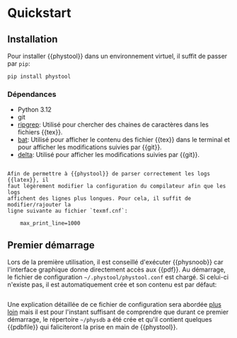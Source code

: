 # Quickstart

## Installation

Pour installer {{phystool}} dans un environnement virtuel, il suffit de passer
par `pip`:

    pip install phystool

### Dépendances

+ Python 3.12
+ git
+ [ripgrep](https://github.com/BurntSushi/ripgrep): Utilisé pour chercher des
  chaines de caractères dans les fichiers {{tex}}.
+ [bat](https://github.com/sharkdp/bat): Utilisé pour afficher le contenu des
  fichier {{tex}} dans le terminal et pour afficher les modifications suivies par
  {{git}}.
+ [delta](https://github.com/dandavison/delta): Utilisé pour afficher les
  modifications suivies par {{git}}.


```{important}

Afin de permettre à {{phystool}} de parser correctement les logs {{latex}}, il
faut légèrement modifier la configuration du compilateur afin que les logs
affichent des lignes plus longues. Pour cela, il suffit de modifier/rajouter la
ligne suivante au fichier `texmf.cnf`:

    max_print_line=1000
```


## Premier démarrage

Lors de la première utilisation, il est conseillé d'exécuter {{physnoob}} car
l'interface graphique donne directement accès aux {{pdf}}. Au démarrage, le
fichier de configuration `~/.phystool/phystool.conf` est chargé. Si celui-ci
n'existe pas, il est automatiquement crée et son contenu est par défaut:

```{literalinclude} ../../src/phystool/static/phystool.conf
```

Une explication détaillée de ce fichier de configuration sera abordée [plus
loin](#configuration) mais il est pour l'instant suffisant de comprendre que
durant ce premier démarrage, le répertoire `~/physdb` a été crée et qu'il
contient quelques {{pdbfile}} qui faliciteront la prise en main de
{{phystool}}.
